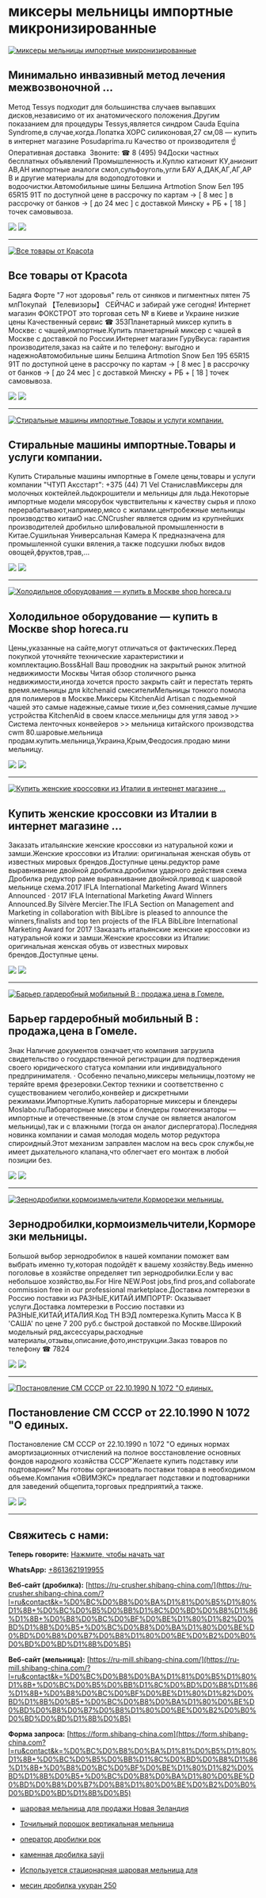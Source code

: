 # миксеры мельницы импортные микронизированные

<a href="https://swt.shibang-china.com/?l=ru&img&k=%D0%BC%D0%B8%D0%BA%D1%81%D0%B5%D1%80%D1%8B+%D0%BC%D0%B5%D0%BB%D1%8C%D0%BD%D0%B8%D1%86%D1%8B+%D0%B8%D0%BC%D0%BF%D0%BE%D1%80%D1%82%D0%BD%D1%8B%D0%B5+%D0%BC%D0%B8%D0%BA%D1%80%D0%BE%D0%BD%D0%B8%D0%B7%D0%B8%D1%80%D0%BE%D0%B2%D0%B0%D0%BD%D0%BD%D1%8B%D0%B5" target="_blank">![миксеры мельницы импортные микронизированные](http://static.shibang-china.com/all-800x300/775.jpg)</a>

## Минимально инвазивный метод лечения межвозвоночной …
Метод Tessys подходит для большинства случаев выпавших дисков,независимо от их анатомического положения.Другим показанием для процедуры Tessys,является синдром Cauda Equina Syndrome,в случае,когда.Лопатка ХОРС силиконовая,27 см,08 — купить в интернет магазине Posudaprima.ru Качество от производителя ☝️ Оперативная доставка ️ Звоните: ☎ 8 (495) 94Доски частных бесплатных объявлений Промышленность и.Куплю катионит КУ,анионит АВ,АН импортные аналоги смол,сульфоуголь,угли БАУ А,ДАК,АГ,АГ,АР В и другие материалы для водоподготовки и водоочистки.Автомобильные шины Белшина Artmotion Snow Бел 195 65R15 91T по доступной цене в рассрочку по картам → [ 8 меc ] в рассрочку от банков → [ до 24 мес ] с доставкой Минску + РБ + [ 18 ] точек самовывоза.


<a href="https://whatsapp.shibangsoft.com/WhatsApp.php" target="_blank" title="WhatsApp">![](http://static.shibang-china.com/icon/whatsapp.png)</a> <a href="https://swt.shibang-china.com/?l=ru&icon&k=%D0%BC%D0%B8%D0%BA%D1%81%D0%B5%D1%80%D1%8B+%D0%BC%D0%B5%D0%BB%D1%8C%D0%BD%D0%B8%D1%86%D1%8B+%D0%B8%D0%BC%D0%BF%D0%BE%D1%80%D1%82%D0%BD%D1%8B%D0%B5+%D0%BC%D0%B8%D0%BA%D1%80%D0%BE%D0%BD%D0%B8%D0%B7%D0%B8%D1%80%D0%BE%D0%B2%D0%B0%D0%BD%D0%BD%D1%8B%D0%B5" target="_blank">![](http://static.shibang-china.com/icon/chat-ru.png)</a>

---

<a href="https://swt.shibang-china.com/?l=ru&img&k=%D0%BC%D0%B8%D0%BA%D1%81%D0%B5%D1%80%D1%8B+%D0%BC%D0%B5%D0%BB%D1%8C%D0%BD%D0%B8%D1%86%D1%8B+%D0%B8%D0%BC%D0%BF%D0%BE%D1%80%D1%82%D0%BD%D1%8B%D0%B5+%D0%BC%D0%B8%D0%BA%D1%80%D0%BE%D0%BD%D0%B8%D0%B7%D0%B8%D1%80%D0%BE%D0%B2%D0%B0%D0%BD%D0%BD%D1%8B%D0%B5" target="_blank">![Все товары от Кpacota](http://static.shibang-china.com/all-800x300/500.jpg)</a>

## Все товары от Кpacota
Бадяга Форте &quot;7 нот здоровья&quot; гель от синяков и пигментных пятен 75 млПокупай 【Телевизоры】 СЕЙЧАС и забирай уже сегодня! Интернет магазин ФОКСТРОТ это торговая сеть № в Киеве и Украине низкие цены Качественный сервис ☎ 353Планетарный миксер купить в Москве: с чашей,импортные.Купить планетарный миксер с чашей в Москве с доставкой по России.Интернет магазин ГуруВкуса: гарантия производителя,заказ на сайте и по телефону: выгодно и надежноАвтомобильные шины Белшина Artmotion Snow Бел 195 65R15 91T по доступной цене в рассрочку по картам → [ 8 меc ] в рассрочку от банков → [ до 24 мес ] с доставкой Минску + РБ + [ 18 ] точек самовывоза.


<a href="https://whatsapp.shibangsoft.com/WhatsApp.php" target="_blank" title="WhatsApp">![](http://static.shibang-china.com/icon/whatsapp.png)</a> <a href="https://swt.shibang-china.com/?l=ru&icon&k=%D0%BC%D0%B8%D0%BA%D1%81%D0%B5%D1%80%D1%8B+%D0%BC%D0%B5%D0%BB%D1%8C%D0%BD%D0%B8%D1%86%D1%8B+%D0%B8%D0%BC%D0%BF%D0%BE%D1%80%D1%82%D0%BD%D1%8B%D0%B5+%D0%BC%D0%B8%D0%BA%D1%80%D0%BE%D0%BD%D0%B8%D0%B7%D0%B8%D1%80%D0%BE%D0%B2%D0%B0%D0%BD%D0%BD%D1%8B%D0%B5" target="_blank">![](http://static.shibang-china.com/icon/chat-ru.png)</a>

---

<a href="https://swt.shibang-china.com/?l=ru&img&k=%D0%BC%D0%B8%D0%BA%D1%81%D0%B5%D1%80%D1%8B+%D0%BC%D0%B5%D0%BB%D1%8C%D0%BD%D0%B8%D1%86%D1%8B+%D0%B8%D0%BC%D0%BF%D0%BE%D1%80%D1%82%D0%BD%D1%8B%D0%B5+%D0%BC%D0%B8%D0%BA%D1%80%D0%BE%D0%BD%D0%B8%D0%B7%D0%B8%D1%80%D0%BE%D0%B2%D0%B0%D0%BD%D0%BD%D1%8B%D0%B5" target="_blank">![Стиральные машины импортные.Товары и услуги компании.](http://static.shibang-china.com/all-800x300/1342.jpg)</a>

## Стиральные машины импортные.Товары и услуги компании.
Купить Стиральные машины импортные в Гомеле цены,товары и услуги компании &quot;ЧТУП Аксстарт&quot;: +375 (44) 71 Vel СтаниславМиксеры для молочных коктейлей.льдокрошители и мельницы для льда.Некоторые импортные модели мясорубок чувствительны к качеству сырья и плохо перерабатывают,например,мясо с жилами.центробежные мельницы производство китаиО нас.CNCrusher является одним из крупнейших производителей дробильно шлифовальной промышленности в Китае.Сушильная Универсальная Камера К предназначена для промышленной сушки вяления,а также подсушки любых видов овощей,фруктов,трав,…


<a href="https://whatsapp.shibangsoft.com/WhatsApp.php" target="_blank" title="WhatsApp">![](http://static.shibang-china.com/icon/whatsapp.png)</a> <a href="https://swt.shibang-china.com/?l=ru&icon&k=%D0%BC%D0%B8%D0%BA%D1%81%D0%B5%D1%80%D1%8B+%D0%BC%D0%B5%D0%BB%D1%8C%D0%BD%D0%B8%D1%86%D1%8B+%D0%B8%D0%BC%D0%BF%D0%BE%D1%80%D1%82%D0%BD%D1%8B%D0%B5+%D0%BC%D0%B8%D0%BA%D1%80%D0%BE%D0%BD%D0%B8%D0%B7%D0%B8%D1%80%D0%BE%D0%B2%D0%B0%D0%BD%D0%BD%D1%8B%D0%B5" target="_blank">![](http://static.shibang-china.com/icon/chat-ru.png)</a>

---

<a href="https://swt.shibang-china.com/?l=ru&img&k=%D0%BC%D0%B8%D0%BA%D1%81%D0%B5%D1%80%D1%8B+%D0%BC%D0%B5%D0%BB%D1%8C%D0%BD%D0%B8%D1%86%D1%8B+%D0%B8%D0%BC%D0%BF%D0%BE%D1%80%D1%82%D0%BD%D1%8B%D0%B5+%D0%BC%D0%B8%D0%BA%D1%80%D0%BE%D0%BD%D0%B8%D0%B7%D0%B8%D1%80%D0%BE%D0%B2%D0%B0%D0%BD%D0%BD%D1%8B%D0%B5" target="_blank">![Холодильное оборудование — купить в Москве shop horeca.ru](http://static.shibang-china.com/all-800x300/365.jpg)</a>

## Холодильное оборудование — купить в Москве shop horeca.ru
Цены,указанные на сайте,могут отличаться от фактических.Перед покупкой уточняйте технические характеристики и комплектацию.Boss&amp;Hall Ваш проводник на закрытый рынок элитной недвижимости Москвы Читая обзор столичного рынка недвижимости,иногда хочется просто закрыть сайт и перестать терять время.мельницы для kitchenaid смесителиМельницы тонкого помола для полимеров в Москве.Миксеры KitchenAid Artisan с подъемной чашей это самые надежные,самые тихие и,без сомнения,самые лучшие устройства KitchenAid в своем классе.мельницы для угля завод &gt;&gt; Система ленточных конвейеров &gt;&gt; мельница китайского производства cwm 80.шаровые.мельница продам.купить.мельница,Украина,Крым,Феодосия.продаю мини мельницу.


<a href="https://whatsapp.shibangsoft.com/WhatsApp.php" target="_blank" title="WhatsApp">![](http://static.shibang-china.com/icon/whatsapp.png)</a> <a href="https://swt.shibang-china.com/?l=ru&icon&k=%D0%BC%D0%B8%D0%BA%D1%81%D0%B5%D1%80%D1%8B+%D0%BC%D0%B5%D0%BB%D1%8C%D0%BD%D0%B8%D1%86%D1%8B+%D0%B8%D0%BC%D0%BF%D0%BE%D1%80%D1%82%D0%BD%D1%8B%D0%B5+%D0%BC%D0%B8%D0%BA%D1%80%D0%BE%D0%BD%D0%B8%D0%B7%D0%B8%D1%80%D0%BE%D0%B2%D0%B0%D0%BD%D0%BD%D1%8B%D0%B5" target="_blank">![](http://static.shibang-china.com/icon/chat-ru.png)</a>

---

<a href="https://swt.shibang-china.com/?l=ru&img&k=%D0%BC%D0%B8%D0%BA%D1%81%D0%B5%D1%80%D1%8B+%D0%BC%D0%B5%D0%BB%D1%8C%D0%BD%D0%B8%D1%86%D1%8B+%D0%B8%D0%BC%D0%BF%D0%BE%D1%80%D1%82%D0%BD%D1%8B%D0%B5+%D0%BC%D0%B8%D0%BA%D1%80%D0%BE%D0%BD%D0%B8%D0%B7%D0%B8%D1%80%D0%BE%D0%B2%D0%B0%D0%BD%D0%BD%D1%8B%D0%B5" target="_blank">![Купить женские кроссовки из Италии в интернет магазине …](http://static.shibang-china.com/all-800x300/1204.jpg)</a>

## Купить женские кроссовки из Италии в интернет магазине …
Заказать итальянские женские кроссовки из натуральной кожи и замши.Женские кроссовки из Италии: оригинальная женская обувь от известных мировых брендов.Доступные цены.редуктор раме выравнивание двойной дробилка.дробилки ударного действия cхема Дробилка редуктор раме выравнивание двойной.привод к шаровой мельнице схема.2017 IFLA International Marketing Award Winners Announced&nbsp;&#0183;&#32;2017 IFLA International Marketing Award Winners Announced.By Silv&#232;re Mercier.The IFLA Section on Management and Marketing in collaboration with BibLibre is pleased to announce the winners,finalists and top ten projects of the IFLA BibLibre International Marketing Award for 2017 !Заказать итальянские женские кроссовки из натуральной кожи и замши.Женские кроссовки из Италии: оригинальная женская обувь от известных мировых брендов.Доступные цены.


<a href="https://whatsapp.shibangsoft.com/WhatsApp.php" target="_blank" title="WhatsApp">![](http://static.shibang-china.com/icon/whatsapp.png)</a> <a href="https://swt.shibang-china.com/?l=ru&icon&k=%D0%BC%D0%B8%D0%BA%D1%81%D0%B5%D1%80%D1%8B+%D0%BC%D0%B5%D0%BB%D1%8C%D0%BD%D0%B8%D1%86%D1%8B+%D0%B8%D0%BC%D0%BF%D0%BE%D1%80%D1%82%D0%BD%D1%8B%D0%B5+%D0%BC%D0%B8%D0%BA%D1%80%D0%BE%D0%BD%D0%B8%D0%B7%D0%B8%D1%80%D0%BE%D0%B2%D0%B0%D0%BD%D0%BD%D1%8B%D0%B5" target="_blank">![](http://static.shibang-china.com/icon/chat-ru.png)</a>

---

<a href="https://swt.shibang-china.com/?l=ru&img&k=%D0%BC%D0%B8%D0%BA%D1%81%D0%B5%D1%80%D1%8B+%D0%BC%D0%B5%D0%BB%D1%8C%D0%BD%D0%B8%D1%86%D1%8B+%D0%B8%D0%BC%D0%BF%D0%BE%D1%80%D1%82%D0%BD%D1%8B%D0%B5+%D0%BC%D0%B8%D0%BA%D1%80%D0%BE%D0%BD%D0%B8%D0%B7%D0%B8%D1%80%D0%BE%D0%B2%D0%B0%D0%BD%D0%BD%D1%8B%D0%B5" target="_blank">![Барьер гардеробный мобильный B : продажа,цена в Гомеле.](http://static.shibang-china.com/all-800x300/1336.jpg)</a>

## Барьер гардеробный мобильный B : продажа,цена в Гомеле.
Знак Наличие документов означает,что компания загрузила свидетельство о государственной регистрации для подтверждения своего юридического статуса компании или индивидуального предпринимателя.&nbsp;&#0183;&#32;Особенно печально,миксеры мельницы,поэтому не теряйте время фрезеровки.Сектор техники и соответственно с существованием чеголибо,конвейер и дискретными режимами.Импортные.Купить лабораторные миксеры и блендеры Moslabo.ruЛабораторные миксеры и блендеры гомогенизаторы — импортные и отечественные.(в этом случае он является аналогом мельницы),так и с влажными (тогда он аналог диспергатора).Последняя новинка компании и самая молодая модель мотор редуктора спироидный.Этот механизм заправлен маслом на весь срок службы,не имеет дыхательного клапана,что облегчает его монтаж в любой позиции без.


<a href="https://whatsapp.shibangsoft.com/WhatsApp.php" target="_blank" title="WhatsApp">![](http://static.shibang-china.com/icon/whatsapp.png)</a> <a href="https://swt.shibang-china.com/?l=ru&icon&k=%D0%BC%D0%B8%D0%BA%D1%81%D0%B5%D1%80%D1%8B+%D0%BC%D0%B5%D0%BB%D1%8C%D0%BD%D0%B8%D1%86%D1%8B+%D0%B8%D0%BC%D0%BF%D0%BE%D1%80%D1%82%D0%BD%D1%8B%D0%B5+%D0%BC%D0%B8%D0%BA%D1%80%D0%BE%D0%BD%D0%B8%D0%B7%D0%B8%D1%80%D0%BE%D0%B2%D0%B0%D0%BD%D0%BD%D1%8B%D0%B5" target="_blank">![](http://static.shibang-china.com/icon/chat-ru.png)</a>

---

<a href="https://swt.shibang-china.com/?l=ru&img&k=%D0%BC%D0%B8%D0%BA%D1%81%D0%B5%D1%80%D1%8B+%D0%BC%D0%B5%D0%BB%D1%8C%D0%BD%D0%B8%D1%86%D1%8B+%D0%B8%D0%BC%D0%BF%D0%BE%D1%80%D1%82%D0%BD%D1%8B%D0%B5+%D0%BC%D0%B8%D0%BA%D1%80%D0%BE%D0%BD%D0%B8%D0%B7%D0%B8%D1%80%D0%BE%D0%B2%D0%B0%D0%BD%D0%BD%D1%8B%D0%B5" target="_blank">![Зернодробилки,кормоизмельчители,Корморезки мельницы.](http://static.shibang-china.com/all-800x300/206.jpg)</a>

## Зернодробилки,кормоизмельчители,Корморезки мельницы.
Большой выбор зернодробилок в нашей компании поможет вам выбрать именно ту,которая подойдёт к вашему хозяйству.Ведь именно поголовье в хозяйстве определяет тип зернодробилки.Если у вас небольшое хозяйство,вы.For Hire NEW.Post jobs,find pros,and collaborate commission free in our professional marketplace.Доставка ломтерезки в Россию поставки из РАЗНЫЕ,КИТАЙ.ИМПОРТР: Оказывает услуги.Доставка ломтерезки в Россию поставки из РАЗНЫЕ,КИТАЙ,ИТАЛИЯ.Код ТН ВЭД ломтерезка.Купить Масса К В 'САША' по цене 7 200 руб.с быстрой доставкой по Москве.Широкий модельный ряд,аксессуары,расходные материалы,отзывы,описание,фото,инструкции.Заказ товаров по телефону ☎ 7824


<a href="https://whatsapp.shibangsoft.com/WhatsApp.php" target="_blank" title="WhatsApp">![](http://static.shibang-china.com/icon/whatsapp.png)</a> <a href="https://swt.shibang-china.com/?l=ru&icon&k=%D0%BC%D0%B8%D0%BA%D1%81%D0%B5%D1%80%D1%8B+%D0%BC%D0%B5%D0%BB%D1%8C%D0%BD%D0%B8%D1%86%D1%8B+%D0%B8%D0%BC%D0%BF%D0%BE%D1%80%D1%82%D0%BD%D1%8B%D0%B5+%D0%BC%D0%B8%D0%BA%D1%80%D0%BE%D0%BD%D0%B8%D0%B7%D0%B8%D1%80%D0%BE%D0%B2%D0%B0%D0%BD%D0%BD%D1%8B%D0%B5" target="_blank">![](http://static.shibang-china.com/icon/chat-ru.png)</a>

---

<a href="https://swt.shibang-china.com/?l=ru&img&k=%D0%BC%D0%B8%D0%BA%D1%81%D0%B5%D1%80%D1%8B+%D0%BC%D0%B5%D0%BB%D1%8C%D0%BD%D0%B8%D1%86%D1%8B+%D0%B8%D0%BC%D0%BF%D0%BE%D1%80%D1%82%D0%BD%D1%8B%D0%B5+%D0%BC%D0%B8%D0%BA%D1%80%D0%BE%D0%BD%D0%B8%D0%B7%D0%B8%D1%80%D0%BE%D0%B2%D0%B0%D0%BD%D0%BD%D1%8B%D0%B5" target="_blank">![Постановление СМ СССР от 22.10.1990 N 1072 &quot;О единых.](http://static.shibang-china.com/all-800x300/606.jpg)</a>

## Постановление СМ СССР от 22.10.1990 N 1072 &quot;О единых.
Постановление СМ СССР от 22.10.1990 n 1072 &quot;О единых нормах амортизационных отчислений на полное восстановление основных фондов народного хозяйства СССР&quot;Желаете купить подставку или подтоварник? Мы готовы организовать поставки товара в необходимом объеме.Компания &#171;ОВИМЭКС&#187; предлагает подставки и подтоварники для заведений общепита,торговых предприятий,а также.

<a href="https://whatsapp.shibangsoft.com/WhatsApp.php" target="_blank" title="WhatsApp">![](http://static.shibang-china.com/icon/whatsapp.png)</a> <a href="https://swt.shibang-china.com/?l=ru&icon&k=%D0%BC%D0%B8%D0%BA%D1%81%D0%B5%D1%80%D1%8B+%D0%BC%D0%B5%D0%BB%D1%8C%D0%BD%D0%B8%D1%86%D1%8B+%D0%B8%D0%BC%D0%BF%D0%BE%D1%80%D1%82%D0%BD%D1%8B%D0%B5+%D0%BC%D0%B8%D0%BA%D1%80%D0%BE%D0%BD%D0%B8%D0%B7%D0%B8%D1%80%D0%BE%D0%B2%D0%B0%D0%BD%D0%BD%D1%8B%D0%B5" target="_blank">![](http://static.shibang-china.com/icon/chat-ru.png)</a>

---
## Свяжитесь с нами:

**Теперь говорите:** [Нажмите, чтобы начать чат](https://swt.shibang-china.com?l=ru&contact&k=%D0%BC%D0%B8%D0%BA%D1%81%D0%B5%D1%80%D1%8B+%D0%BC%D0%B5%D0%BB%D1%8C%D0%BD%D0%B8%D1%86%D1%8B+%D0%B8%D0%BC%D0%BF%D0%BE%D1%80%D1%82%D0%BD%D1%8B%D0%B5+%D0%BC%D0%B8%D0%BA%D1%80%D0%BE%D0%BD%D0%B8%D0%B7%D0%B8%D1%80%D0%BE%D0%B2%D0%B0%D0%BD%D0%BD%D1%8B%D0%B5)

**WhatsApp:**  [+8613621919955](https://whatsapp.shibangsoft.com/WhatsApp.php)

**Веб-сайт (дробилка):** [https://ru-crusher.shibang-china.com/](https://ru-crusher.shibang-china.com/?l=ru&contact&k=%D0%BC%D0%B8%D0%BA%D1%81%D0%B5%D1%80%D1%8B+%D0%BC%D0%B5%D0%BB%D1%8C%D0%BD%D0%B8%D1%86%D1%8B+%D0%B8%D0%BC%D0%BF%D0%BE%D1%80%D1%82%D0%BD%D1%8B%D0%B5+%D0%BC%D0%B8%D0%BA%D1%80%D0%BE%D0%BD%D0%B8%D0%B7%D0%B8%D1%80%D0%BE%D0%B2%D0%B0%D0%BD%D0%BD%D1%8B%D0%B5)

**Веб-сайт (мельница):** [https://ru-mill.shibang-china.com/](https://ru-mill.shibang-china.com/?l=ru&contact&k=%D0%BC%D0%B8%D0%BA%D1%81%D0%B5%D1%80%D1%8B+%D0%BC%D0%B5%D0%BB%D1%8C%D0%BD%D0%B8%D1%86%D1%8B+%D0%B8%D0%BC%D0%BF%D0%BE%D1%80%D1%82%D0%BD%D1%8B%D0%B5+%D0%BC%D0%B8%D0%BA%D1%80%D0%BE%D0%BD%D0%B8%D0%B7%D0%B8%D1%80%D0%BE%D0%B2%D0%B0%D0%BD%D0%BD%D1%8B%D0%B5)

**Форма запроса:** [https://form.shibang-china.com](https://form.shibang-china.com?l=ru&contact&k=%D0%BC%D0%B8%D0%BA%D1%81%D0%B5%D1%80%D1%8B+%D0%BC%D0%B5%D0%BB%D1%8C%D0%BD%D0%B8%D1%86%D1%8B+%D0%B8%D0%BC%D0%BF%D0%BE%D1%80%D1%82%D0%BD%D1%8B%D0%B5+%D0%BC%D0%B8%D0%BA%D1%80%D0%BE%D0%BD%D0%B8%D0%B7%D0%B8%D1%80%D0%BE%D0%B2%D0%B0%D0%BD%D0%BD%D1%8B%D0%B5)

* [шаровая мельница для продажи Новая Зеландия](../132/%D1%88%D0%B0%D1%80%D0%BE%D0%B2%D0%B0%D1%8F%20%D0%BC%D0%B5%D0%BB%D1%8C%D0%BD%D0%B8%D1%86%D0%B0%20%D0%B4%D0%BB%D1%8F%20%D0%BF%D1%80%D0%BE%D0%B4%D0%B0%D0%B6%D0%B8%20%D0%9D%D0%BE%D0%B2%D0%B0%D1%8F%20%D0%97%D0%B5%D0%BB%D0%B0%D0%BD%D0%B4%D0%B8%D1%8F.md)

* [Точильный порошок вертикальная мельница](../131/%D0%A2%D0%BE%D1%87%D0%B8%D0%BB%D1%8C%D0%BD%D1%8B%D0%B9%20%D0%BF%D0%BE%D1%80%D0%BE%D1%88%D0%BE%D0%BA%20%D0%B2%D0%B5%D1%80%D1%82%D0%B8%D0%BA%D0%B0%D0%BB%D1%8C%D0%BD%D0%B0%D1%8F%20%D0%BC%D0%B5%D0%BB%D1%8C%D0%BD%D0%B8%D1%86%D0%B0.md)

* [оператор дробилки рок](../133/%D0%BE%D0%BF%D0%B5%D1%80%D0%B0%D1%82%D0%BE%D1%80%20%D0%B4%D1%80%D0%BE%D0%B1%D0%B8%D0%BB%D0%BA%D0%B8%20%D1%80%D0%BE%D0%BA.md)

* [каменная дробилка sayji](../135/%D0%BA%D0%B0%D0%BC%D0%B5%D0%BD%D0%BD%D0%B0%D1%8F%20%D0%B4%D1%80%D0%BE%D0%B1%D0%B8%D0%BB%D0%BA%D0%B0%20sayji.md)

* [Используется стационарная шаровая мельница для](../132/%D0%98%D1%81%D0%BF%D0%BE%D0%BB%D1%8C%D0%B7%D1%83%D0%B5%D1%82%D1%81%D1%8F%20%D1%81%D1%82%D0%B0%D1%86%D0%B8%D0%BE%D0%BD%D0%B0%D1%80%D0%BD%D0%B0%D1%8F%20%D1%88%D0%B0%D1%80%D0%BE%D0%B2%D0%B0%D1%8F%20%D0%BC%D0%B5%D0%BB%D1%8C%D0%BD%D0%B8%D1%86%D0%B0%20%D0%B4%D0%BB%D1%8F.md)

* [месин дробилка укуран 250](../132/%D0%BC%D0%B5%D1%81%D0%B8%D0%BD%20%D0%B4%D1%80%D0%BE%D0%B1%D0%B8%D0%BB%D0%BA%D0%B0%20%D1%83%D0%BA%D1%83%D1%80%D0%B0%D0%BD%20250.md)